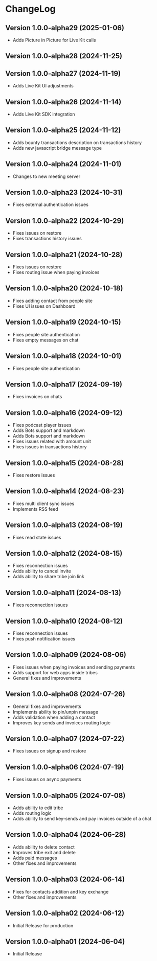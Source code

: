 # ChangeLog

## Version 1.0.0-alpha29 (2025-01-06)
- Adds Picture in Picture for Live Kit calls

## Version 1.0.0-alpha28 (2024-11-25)

## Version 1.0.0-alpha27 (2024-11-19)
- Adds Live Kit UI adjustments

## Version 1.0.0-alpha26 (2024-11-14)
- Adds Live Kit SDK integration

## Version 1.0.0-alpha25 (2024-11-12)
- Adds bounty transactions description on transactions history
- Adds new javascript bridge message type

## Version 1.0.0-alpha24 (2024-11-01)
- Changes to new meeting server

## Version 1.0.0-alpha23 (2024-10-31)
- Fixes external authentication issues

## Version 1.0.0-alpha22 (2024-10-29)
- Fixes issues on restore
- Fixes transactions history issues

## Version 1.0.0-alpha21 (2024-10-28)
- Fixes issues on restore
- Fixes routing issue when paying invoices

## Version 1.0.0-alpha20 (2024-10-18)
- Fixes adding contact from people site
- Fixes UI issues on Dashboard

## Version 1.0.0-alpha19 (2024-10-15)
- Fixes people site authentication
- Fixes empty messages on chat 

## Version 1.0.0-alpha18 (2024-10-01)
- Fixes people site authentication

## Version 1.0.0-alpha17 (2024-09-19)
- Fixes invoices on chats

## Version 1.0.0-alpha16 (2024-09-12)
- Fixes podcast player issues
- Adds Bots support and markdown
- Adds Bots support and markdown
- Fixes issues related with amount unit
- Fixes issues in transactions history

## Version 1.0.0-alpha15 (2024-08-28)
- Fixes restore issues

## Version 1.0.0-alpha14 (2024-08-23)
- Fixes multi client sync issues
- Implements RSS feed

## Version 1.0.0-alpha13 (2024-08-19)
- Fixes read state issues

## Version 1.0.0-alpha12 (2024-08-15)
- Fixes reconnection issues
- Adds ability to cancel invite
- Adds ability to share tribe join link

## Version 1.0.0-alpha11 (2024-08-13)
- Fixes reconnection issues

## Version 1.0.0-alpha10 (2024-08-12)
- Fixes reconnection issues
- Fixes push notification issues

## Version 1.0.0-alpha09 (2024-08-06)
- Fixes issues when paying invoices and sending payments
- Adds support for web apps inside tribes
- General fixes and improvements

## Version 1.0.0-alpha08 (2024-07-26)
- General fixes and improvements
- Implements ability to pin/unpin message
- Adds validation when adding a contact
- Improves key sends and invoices routing logic

## Version 1.0.0-alpha07 (2024-07-22)
- Fixes issues on signup and restore

## Version 1.0.0-alpha06 (2024-07-19)
- Fixes issues on async payments

## Version 1.0.0-alpha05 (2024-07-08)
- Adds ability to edit tribe
- Adds routing logic
- Adds ability to send key-sends and pay invoices outside of a chat

## Version 1.0.0-alpha04 (2024-06-28)
- Adds ability to delete contact
- Improves tribe exit and delete
- Adds paid messages
- Other fixes and improvements

## Version 1.0.0-alpha03 (2024-06-14)
- Fixes for contacts addition and key exchange
- Other fixes and improvements

## Version 1.0.0-alpha02 (2024-06-12)
- Initial Release for production

## Version 1.0.0-alpha01 (2024-06-04)
 - Initial Release
